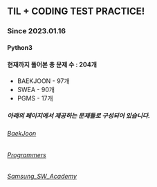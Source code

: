 ## TIL + CODING TEST PRACTICE!
### Since 2023.01.16
#### Python3
#### 현재까지 풀어본 총 문제 수 : 204개
- BAEKJOON - 97개
- SWEA - 90개
- PGMS - 17개

##### 아래의 페이지에서 제공하는 문제들로 구성되어 있습니다.
###### [BaekJoon](https://www.acmicpc.net/)  
###### [Programmers](https://programmers.co.kr/)  
###### [Samsung_SW_Academy](https://swexpertacademy.com/main/main.do)  
